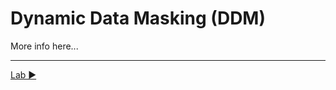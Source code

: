 ﻿# Dynamic Data Masking (DDM)

More info here...

___

[Lab ▶](https://github.com/lennilobel/sql2022-workshop-hol/blob/main/HOL/3.%20Security%20Features/2.%20Dynamic%20Data%20Masking/Dynamic%20Data%20Masking.md)
